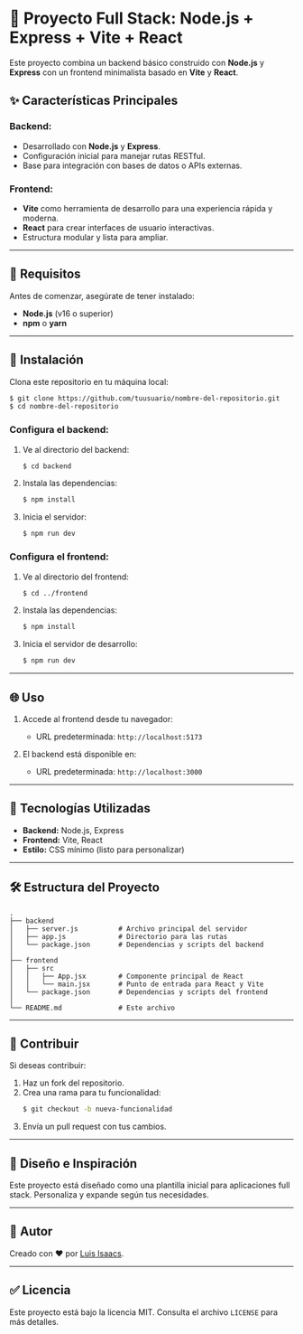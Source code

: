 # 🚀 Proyecto Full Stack: Node.js + Express + Vite + React

Este proyecto combina un backend básico construido con **Node.js** y **Express** con un frontend minimalista basado en **Vite** y **React**.

## ✨ Características Principales

### Backend:
- Desarrollado con **Node.js** y **Express**.
- Configuración inicial para manejar rutas RESTful.
- Base para integración con bases de datos o APIs externas.

### Frontend:
- **Vite** como herramienta de desarrollo para una experiencia rápida y moderna.
- **React** para crear interfaces de usuario interactivas.
- Estructura modular y lista para ampliar.

---

## 📖 Requisitos

Antes de comenzar, asegúrate de tener instalado:

- **Node.js** (v16 o superior)
- **npm** o **yarn**

---

## 🚜 Instalación

Clona este repositorio en tu máquina local:
```bash
$ git clone https://github.com/tuusuario/nombre-del-repositorio.git
$ cd nombre-del-repositorio
```

### Configura el backend:
1. Ve al directorio del backend:
   ```bash
   $ cd backend
   ```
2. Instala las dependencias:
   ```bash
   $ npm install
   ```
3. Inicia el servidor:
   ```bash
   $ npm run dev
   ```

### Configura el frontend:
1. Ve al directorio del frontend:
   ```bash
   $ cd ../frontend
   ```
2. Instala las dependencias:
   ```bash
   $ npm install
   ```
3. Inicia el servidor de desarrollo:
   ```bash
   $ npm run dev
   ```

---

## 🌐 Uso

1. Accede al frontend desde tu navegador:
   - URL predeterminada: `http://localhost:5173`

2. El backend está disponible en:
   - URL predeterminada: `http://localhost:3000`

---

## 🔧 Tecnologías Utilizadas

- **Backend:** Node.js, Express
- **Frontend:** Vite, React
- **Estilo:** CSS mínimo (listo para personalizar)

---

## 🛠️ Estructura del Proyecto
```
.
├── backend
│   ├── server.js          # Archivo principal del servidor
│   ├── app.js             # Directorio para las rutas
│   └── package.json       # Dependencias y scripts del backend
│
├── frontend
│   ├── src
│   │   ├── App.jsx        # Componente principal de React
│   │   └── main.jsx       # Punto de entrada para React y Vite
│   └── package.json       # Dependencias y scripts del frontend
│
└── README.md              # Este archivo
```

---

## 🎉 Contribuir

Si deseas contribuir:
1. Haz un fork del repositorio.
2. Crea una rama para tu funcionalidad:
   ```bash
   $ git checkout -b nueva-funcionalidad
   ```
3. Envía un pull request con tus cambios.

---

## 🎨 Diseño e Inspiración
Este proyecto está diseñado como una plantilla inicial para aplicaciones full stack. Personaliza y expande según tus necesidades.

---

## 🌟 Autor
Creado con ❤️ por [Luis Isaacs](https://github.com/tuusuario).

---

## ✅ Licencia
Este proyecto está bajo la licencia MIT. Consulta el archivo `LICENSE` para más detalles.

